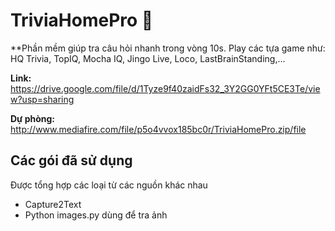 # TriviaHomePro 🤖
**Phần mềm giúp tra câu hỏi nhanh trong vòng 10s. Play các tựa game như: HQ Trivia, TopIQ, Mocha IQ, Jingo Live, Loco, LastBrainStanding,...

**Link:** https://drive.google.com/file/d/1Tyze9f40zaidFs32_3Y2GG0YFt5CE3Te/view?usp=sharing 

**Dự phòng:**  http://www.mediafire.com/file/p5o4vvox185bc0r/TriviaHomePro.zip/file

## Các gói đã sử dụng

Được tổng hợp các loại từ các nguồn khác nhau

* Capture2Text 
* Python images.py dùng để tra ảnh

